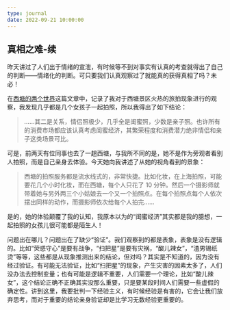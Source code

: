```yaml
---
type: journal
date: 2022-09-21 10:00:00
---
```


## 真相之难-续

昨天讲过了人们出于情绪的宣泄，有时候等不到对事实有认真的考查就得出了自己的判断——情绪化的判断。可只要我们认真观察过了就能真的获得真相了吗？未必！

在[西塘的两个世界](/articles/2022/xitang/)这篇文章中，记录了我对于西塘景区火热的旅拍现象进行的观察，我发现几乎都是几个女孩子一起拍照，所以我得出了如下结论：

> ……其二是关系，情侣照极少，几乎全是闺蜜照，少数是亲子照。也许所有的消费市场都应该认真考虑闺蜜经济，其繁荣程度和消费潜力绝非情侣和亲子这类场景可比。

可是，前两天有位同事也去了一趟西塘，与我所不同的是，她不是作为旁观者看别人拍照，而是自己亲身去体验。今天她向我讲述了从她的视角看到的景象：

> 西塘的拍照服务都是流水线式的，非常快捷。比如化妆，在上海拍照，可能要花几个小时化妆，而在西塘，每个人只花了 10 分钟。然后一个摄影师就带着她与另外两三个小姑娘去一个又一个拍照点。在每个拍照点每个人依次摆出同样的动作，而摄影师依次给每个人拍完……

是的，她的体验颠覆了我的认知，我原本以为的“闺蜜经济”其实都是我的臆想，一起拍照的女孩儿很可能都是陌生人！

问题出在哪儿？问题出在了缺少“验证”。我们观察到的都是表象，表象是没有逻辑的。比如“荧惑守心”是要有战争，“扫把星”是要有灾祸，“酸儿辣女”，“渣男锡纸烫”等等，这些都是从现象推测出来的结论，但对吗？其实是不知道的，因为没有经过验证。有可能无法验证，比如“扫把星”的现象，产生灾害的因素太多了，人们没办法去控制变量；也有可能是逻辑不重要，人们需要一个理论，比如“酸儿辣女”，这个结论正确不正确其实没那么重要，只是要某段时间人们需要一些虚假的确定性。讲到这里，我要批判一下经验主义，有时候经验是有害的，它会让我们放弃思考，而对于重要的结论亲身验证却是比学习无数经验更重要的。
